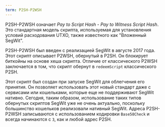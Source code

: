```yaml
---
term: P2SH-P2WSH
---
```


P2SH-P2WSH означает *Pay to Script Hash - Pay to Witness Script Hash*. Это стандартная модель скрипта, используемая для установления условий расходования UTXO, также известного как "Вложенный SegWit".

P2SH-P2WSH был введен с реализацией SegWit в августе 2017 года. Этот скрипт описывает P2WSH, обернутый в P2SH. Он блокирует биткойны на основе хеша скрипта. Отличие от классического P2WSH заключается в том, что скрипт обернут в `redeemScript` классического P2SH.

Этот скрипт был создан при запуске SegWit для облегчения его принятия. Он позволяет использовать этот новый стандарт даже с сервисами или кошельками, которые еще не поддерживают SegWit нативно. Сегодня, таким образом, использование таких типов обернутых скриптов SegWit уже не очень актуально, поскольку большинство кошельков реализовали нативный SegWit. Адреса P2SH-P2WSH записываются с использованием кодировки `Base58Check` и всегда начинаются с `3`, как и любой адрес P2SH.